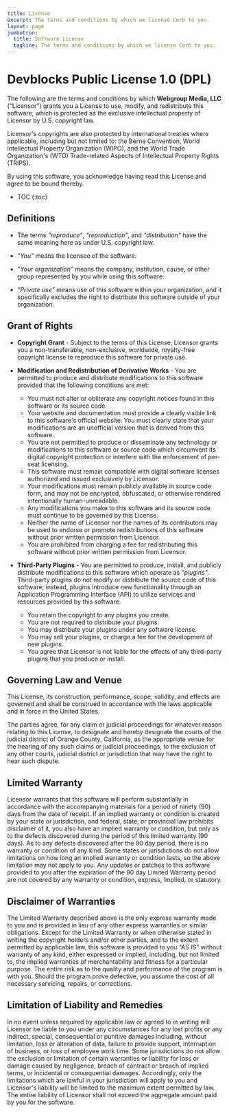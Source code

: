 ```yaml
---
title: License
excerpt: The terms and conditions by which we license Cerb to you.
layout: page
jumbotron:
  title: Software License
  tagline: The terms and conditions by which we license Cerb to you.
---
```


# Devblocks Public License 1.0 (DPL)

The following are the terms and conditions by which __Webgroup Media, LLC__
("Licensor") grants you a License to use, modify, and redistribute this
software, which is protected as the exclusive intellectual property of
Licensor by U.S. copyright law.

Licensor's copyrights are also protected by international treaties where
applicable, including but not limited to: the Berne Convention, World
Intellectual Property Organization (WIPO), and the World Trade
Organization's (WTO) Trade-related Aspects of Intellectual Property
Rights (TRIPS).

By using this software, you acknowledge having read this License and
agree to be bound thereby.

* TOC
{:toc}

## Definitions

* The terms _"reproduce"_, _"reproduction"_, and _"distribution"_ have the same meaning here as under U.S. copyright law.

* _"You"_ means the licensee of the software.

- _"Your organization"_ means the company, institution, cause, or other group represented by you while using this software.

-  _"Private use"_ means use of this software within your organization, and it specifically excludes the right to distribute this software outside of your organization.

## Grant of Rights

-  **Copyright Grant** - Subject to the terms of this License, Licensor
   grants you a non-transferable, non-exclusive, worldwide, royalty-free
   copyright license to reproduce this software for private use.

-  **Modification and Redistribution of Derivative Works** - You are
   permitted to produce and distribute modifications to this software
   provided that the following conditions are met:

   -  You must not alter or obliterate any copyright notices found in
      this software or its source code.
   -  Your website and documentation must provide a clearly visible link to this
      software's official website. You must clearly state that your
      modifications are an unofficial version that is derived from this
      software.
   -  You are not permitted to produce or disseminate any technology or
      modifications to this software or source code which circumvent its
      digital copyright protection or interfere with the enforcement of
      per-seat licensing.
   -  This software must remain compatible with digital software
      licenses authorized and issued exclusively by Licensor.
   -  Your modifications must remain publicly available in source code
      form, and may not be encrypted, obfuscated, or otherwise rendered
      intentionally human-unreadable.
   -  Any modifications you make to this software and its source code
      must continue to be governed by this License.
   -  Neither the name of Licensor nor the names of its contributors may
      be used to endorse or promote redistributions of this software
      without prior written permission from Licensor.
   -  You are prohibited from charging a fee for redistributing this
      software without prior written permission from Licensor.

-  **Third-Party Plugins** - You are permitted to produce, install, and
   publicly distribute modifications to this software which operate as
   *"plugins"*. Third-party plugins do not modify or distribute the
   source code of this software; instead, plugins introduce new
   functionality through an Application Programming Interface (API) to
   utilize services and resources provided by this software.

   -  You retain the copyright to any plugins you create.
   -  You are not required to distribute your plugins.
   -  You may distribute your plugins under any software license.
   -  You may sell your plugins, or charge a fee for the development of
      new plugins.
   -  You agree that Licensor is not liable for the effects of any
      third-party plugins that you produce or install.

## Governing Law and Venue

This License, its construction, performance, scope, validity, and
effects are governed and shall be construed in accordance with the laws
applicable and in force in the United States.

The parties agree, for any claim or judicial proceedings for whatever
reason relating to this License, to designate and hereby designate the
courts of the judicial district of Orange County, California, as the
appropriate venue for the hearing of any such claims or judicial
proceedings, to the exclusion of any other courts, judicial district or
jurisdiction that may have the right to hear such dispute.

## Limited Warranty

Licensor warrants that this software will perform substantially in
accordance with the accompanying materials for a period of ninety (90)
days from the date of receipt. If an implied warranty or condition is
created by your state or jurisdiction, and federal, state, or provincial
law prohibits disclaimer of it, you also have an implied warranty or
condition, but only as to the defects discovered during the period of
this limited warranty (90 days). As to any defects discovered after the
90 day period, there is no warranty or condition of any kind. Some
states or jurisdictions do not allow limitations on how long an implied
warranty or condition lasts, so the above limitation may not apply to
you. Any updates or patches to this software provided to you after the
expiration of the 90 day Limited Warranty period are not covered by any
warranty or condition, express, implied, or statutory.

## Disclaimer of Warranties

The Limited Warranty described above is the only express warranty made
to you and is provided in lieu of any other express warranties or
similar obligations. Except for the Limited Warranty or when otherwise
stated in writing the copyright holders and/or other parties, and to the
extent permitted by applicable law, this software is provided to you
*"AS IS"* without warranty of any kind, either expressed or implied,
including, but not limited to, the implied warranties of merchantability
and fitness for a particular purpose. The entire risk as to the quality
and performance of the program is with you. Should the program prove
defective, you assume the cost of all necessary servicing, repairs, or
corrections.

## Limitation of Liability and Remedies

In no event unless required by applicable law or agreed to in writing
will Licensor be liable to you under any circumstances for any lost
profits or any indirect, special, consequential or punitive damages
including, without limitation, loss or alteration of data, failure to
provide support, interruption of business, or loss of employee work
time. Some jurisdictions do not allow the exclusion or limitation of
certain warranties or liability for loss or damage caused by negligence,
breach of contract or breach of implied terms, or incidental or
consequential damages. Accordingly, only the limitations which are
lawful in your jurisdiction will apply to you and Licensor's liability
will be limited to the maximum extent permitted by law. The entire
liability of Licensor shall not exceed the aggregate amount paid by you
for the software.

